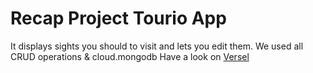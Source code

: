 # Recap Project Tourio App

It displays sights you should to visit and lets you edit them. We used all CRUD operations & cloud.mongodb 
Have a look on [Versel](https://tourio-six.vercel.app/)
